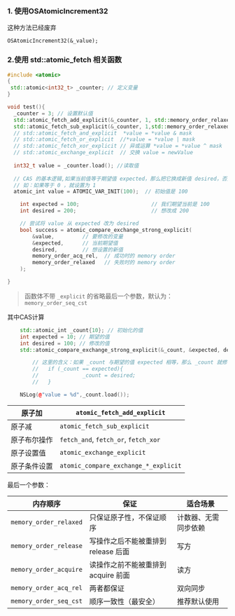 ### 1. 使用OSAtomicIncrement32

这种方法已经废弃

```objc
OSAtomicIncrement32(&_value);
```

### 2.使用 std::atomic_fetch 相关函数

```cpp
#include <atomic>
{
 std::atomic<int32_t> _counter; // 定义变量
}

void test(){
  _counter = 3; // 设置默认值
  std::atomic_fetch_add_explicit(&_counter, 1, std::memory_order_relaxed); // += 1的操作
  std::atomic_fetch_sub_explicit(&_counter, 1,std::memory_order_relaxed); // -= 1的操作
  // std::atomic_fetch_and_explicit  *value = *value & mask
  // std::atomic_fetch_or_explicit  //*value = *value | mask
  // std::atomic_fetch_xor_explicit // 异或运算 *value = *value ^ mask
  // std::atomic_exchange_explicit  // 交换 value = newValue
      
  int32_t value = _counter.load(); //读取值
  
  // CAS 的基本逻辑,如果当前值等于期望值 expected，那么把它换成新值 desired，否则不动.
  // 如：如果等于 0 ，就设置为 1
  atomic_int value = ATOMIC_VAR_INIT(100);  // 初始值是 100

    int expected = 100;                       // 我们期望当前是 100
    int desired = 200;                        // 想改成 200

    // 尝试将 value 从 expected 改为 desired
    bool success = atomic_compare_exchange_strong_explicit(
        &value,         // 要修改的变量
        &expected,      // 当前期望值
        desired,        // 想设置的新值
        memory_order_acq_rel,  // 成功时的 memory order
        memory_order_relaxed   // 失败时的 memory order
    );

}
```

> 函数体不带 `_explicit` 的省略最后一个参数，默认为：`memory_order_seq_cst`

其中CAS计算

```cpp
    std::atomic_int _count{10}; // 初始化的值
    int expected = 10; // 期望的值
    int desired = 100; // 修改的值
    std::atomic_compare_exchange_strong_explicit(&_count, &expected, desired, std::memory_order_relaxed, std::memory_order_relaxed);

		// 这里的含义：如果 _count 与期望的值 expected 相等，那么 _count 就修改为 desired，否则不改变
		//   if (_count == expected){
		//				_count = desired;
		//   }

    NSLog(@"value = %d",_count.load());
```

|原子加|`atomic_fetch_add_explicit`|
|---|---|
|原子减|`atomic_fetch_sub_explicit`|
|原子布尔操作|`fetch_and`, `fetch_or`, `fetch_xor`|
|原子设置值|`atomic_exchange_explicit`|
|原子条件设置|`atomic_compare_exchange_*_explicit`|

最后一个参数：

|**内存顺序**|**保证**|**适合场景**|
|---|---|---|
|`memory_order_relaxed`|只保证原子性，不保证顺序|计数器、无需同步依赖|
|`memory_order_release`|写操作之后不能被重排到 release 后面|写方|
|`memory_order_acquire`|读操作之前不能被重排到 acquire 前面|读方|
|`memory_order_acq_rel`|两者都保证|双向同步|
|`memory_order_seq_cst`|顺序一致性（最安全）|推荐默认使用|
